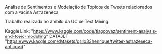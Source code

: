 Análise de Sentimentos e Modelação de Tópicos de Tweets relacionados com a vacina Astrazeneca

Trabalho realizado no âmbito da UC de Text Mining.

Kaggle Link: "https://www.kaggle.com/code/tiagoovaz/sentiment-analysis-and-topic-modelling"
DATASET-"https://www.kaggle.com/datasets/gallo33henrique/twitter-astrazeneca-anticovid"
